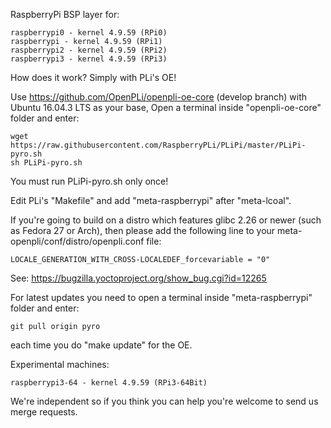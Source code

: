 RaspberryPi BSP layer for:
```
raspberrypi0 - kernel 4.9.59 (RPi0)
raspberrypi - kernel 4.9.59 (RPi1)
raspberrypi2 - kernel 4.9.59 (RPi2)
raspberrypi3 - kernel 4.9.59 (RPi3)
```
How does it work? Simply with PLi's OE!

Use https://github.com/OpenPLi/openpli-oe-core (develop branch) with Ubuntu 16.04.3 LTS as your base, Open a terminal inside "openpli-oe-core" folder and enter:
```
wget https://raw.githubusercontent.com/RaspberryPLi/PLiPi/master/PLiPi-pyro.sh
sh PLiPi-pyro.sh
```
You must run PLiPi-pyro.sh only once!

Edit PLi's "Makefile" and add "meta-raspberrypi" after "meta-lcoal".

If you're going to build on a distro which features glibc 2.26 or newer (such as Fedora 27 or Arch),
then please add the following line to your meta-openpli/conf/distro/openpli.conf file:
```
LOCALE_GENERATION_WITH_CROSS-LOCALEDEF_forcevariable = "0"
```
See: https://bugzilla.yoctoproject.org/show_bug.cgi?id=12265

For latest updates you need to open a terminal inside "meta-raspberrypi" folder and enter:
```
git pull origin pyro
```
each time you do "make update" for the OE.

Experimental machines:
```
raspberrypi3-64 - kernel 4.9.59 (RPi3-64Bit)
```
We're independent so if you think you can help you're welcome to send us merge requests.
